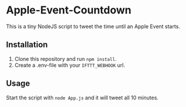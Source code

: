 # Apple-Event-Countdown

This is a tiny NodeJS script to tweet the time until an Apple Event starts.

## Installation

1. Clone this repository and run `npm install`.
2. Create a .env-file with your `IFTTT_WEBHOOK` url.

## Usage

Start the script with `node App.js` and it will tweet all 10 minutes.

